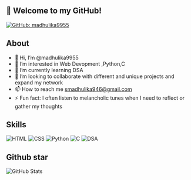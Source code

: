 
## 🚀 **Welcome to my GitHub!**

[![GitHub: madhulika9955](https://img.shields.io/badge/GitHub-madhulika9955-blue?style=for-the-badge&logo=github)](https://github.com/madhulika9955)



## **About**
- 👋 Hi, I’m @madhulika9955
- 👀 I’m interested in Web Devopment ,Python,C
- 🌱 I’m currently learning DSA
- 💞️ I’m looking to collaborate with different and unique projects and expand my network 
- 📫 How to reach me smadhulika946@gmail.com 
- ⚡ Fun fact: I often listen to melancholic tunes when I need to reflect or gather my thoughts

## **Skills**
![HTML](https://img.shields.io/badge/HTML-5-orange)
![CSS](https://img.shields.io/badge/CSS-3-blue)
![Python](https://img.shields.io/badge/Python-3.9-blue)
![C](https://img.shields.io/badge/C-language-darkgreen)
![DSA](https://img.shields.io/badge/Data%20Structures%20%26%20Algorithms-Intermediate-yellowgreen)

## **Github star**
![GitHub Stats](https://github-readme-stats.vercel.app/api?username=MadhulikaSingh&show_icons=true&theme=radical)

<!---
madhulika9955/madhulika9955 is a ✨ special ✨ repository because its `README.md` (this file) appears on your GitHub profile.
You can click the Preview link to take a look at your changes.
--->

